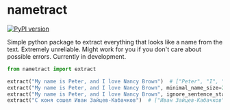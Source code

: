 # nametract

[![PyPI version](https://badge.fury.io/py/nametract.svg)](https://badge.fury.io/py/nametract)

Simple python package to extract everything that looks like a name from the text. Extremely unreliable. Might work for
you if you don't care about possible errors. Currently in development.

```python
from nametract import extract

extract("My name is Peter, and I love Nancy Brown")  # ["Peter", "I", "Nancy Brown"]
extract("My name is Peter, and I love Nancy Brown", minimal_name_size=2)  # ["Peter", "Nancy Brown"]
extract("My name is Peter, and I love Nancy Brown", ignore_sentence_start=False)  # ["My", "Peter", "I", "Nancy Brown"]
extract("С коня сошел Иван Зайцев-Кабачков")  # ["Иван Зайцев-Кабачков"]
```
